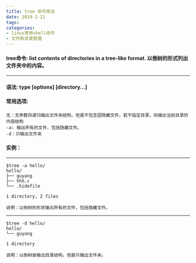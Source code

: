 ```yaml
---
title: tree 命令用法
date: 2019-2-21
tags:
categories: 
- linux常用shell命令
- 文件和目录管理
---
```

#### **tree命令:**  **list contents of directories in a tree-like format. 以倒树的形式列出文件夹中的内容。**
---

<!-- more --> 
#### **语法:** **type [options] [directory...]**

#### **常用选项:**
	无：无参数将递归输出文件夹结构，但是不包含因隐藏文件，若不指定目录，则输出当前目录的内容结构 
	-a: 输出所有的文件，包括隐藏文件。
	-d：只输出文件夹
	
#### **实例：** 

---
    $tree -a hello/
	hello/
	├── guyang
	├── hhh.c
	└── .hidefile

	1 directory, 2 files

	说明：以倒树的形状输出所有的文件，包括隐藏文件。

---
 	$tree -d hello/
	hello/
	└── guyang

	1 directory

	说明：以倒树装输出目录结构，但是只输出文件夹。



	
	



